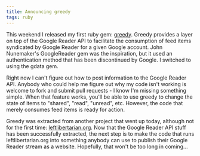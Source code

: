 ```yaml
---
title: Announcing greedy
tags: ruby
---
```


This weekend I released my first ruby gem: [greedy](http://github.com/jeremy6d/greedy). Greedy provides a layer on top of the Google Reader API to facilitate the consumption of feed items syndicated by Google Reader for a given Google account. John Nunemaker's GoogleReader gem was the inspiration, but it used an authentication method that has been discontinued by Google. I switched to using the gdata gem.

Right now I can't figure out how to post information to the Google Reader API. Anybody who could help me figure out why my code isn't working is welcome to fork and submit pull requests - I know I'm missing something simple. When that feature works, you'll be able to use greedy to change the state of items to "shared", "read", "unread", etc. However, the code that merely consumes feed items is ready for action.

Greedy was extracted from another project that went up today, although not for the first time: [leftlibertarian.org](http://leftlibertarian.org). Now that the Google Reader API stuff has been successfully extracted, the next step is to make the code that runs leftlibertarian.org into something anybody can use to publish their Google Reader stream as a website. Hopefully, that won't be too long in coming...

